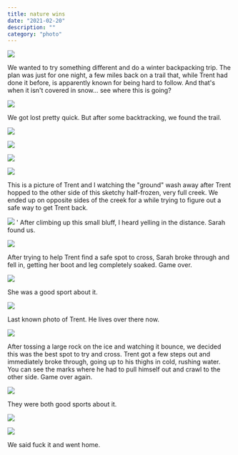 ```yaml
---
title: nature wins
date: "2021-02-20"
description: ""
category: "photo"
---
```


![ ](https://media.scottosmith.net/img/blog/2021/2021-02-20/hike-1.jpg)

We wanted to try something different and do a winter backpacking trip. The plan was just for one night, a few miles back on a trail that, while Trent had done it before, is apparently known for being hard to follow. And that's when it isn't covered in snow... see where this is going?

![ ](https://media.scottosmith.net/img/blog/2021/2021-02-20/hike-2.jpg)

We got lost pretty quick. But after some backtracking, we found the trail.

![ ](https://media.scottosmith.net/img/blog/2021/2021-02-20/hike-3.jpg)

![ ](https://media.scottosmith.net/img/blog/2021/2021-02-20/hike-4.jpg)

![ ](https://media.scottosmith.net/img/blog/2021/2021-02-20/hike-5.jpg)

![ ](https://media.scottosmith.net/img/blog/2021/2021-02-20/hike-6.jpg)

This is a picture of Trent and I watching the "ground" wash away after Trent hopped to the other side of this sketchy half-frozen, very full creek. We ended up on opposite sides of the creek for a while trying to figure out a safe way to get Trent back.

![ ](https://media.scottosmith.net/img/blog/2021/2021-02-20/hike-7.jpg)
'
After climbing up this small bluff, I heard yelling in the distance. Sarah found us.

![ ](https://media.scottosmith.net/img/blog/2021/2021-02-20/hike-8.jpg)

After trying to help Trent find a safe spot to cross, Sarah broke through and fell in, getting her boot and leg completely soaked. Game over.

![ ](https://media.scottosmith.net/img/blog/2021/2021-02-20/hike-11.jpg)

She was a good sport about it.

![ ](https://media.scottosmith.net/img/blog/2021/2021-02-20/hike-12.jpg)

Last known photo of Trent. He lives over there now.

![ ](https://media.scottosmith.net/img/blog/2021/2021-02-20/hike-13.jpg)

After tossing a large rock on the ice and watching it bounce, we decided this was the best spot to try and cross. Trent got a few steps out and immediately broke through, going up to his thighs in cold, rushing water. You can see the marks where he had to pull himself out and crawl to the other side. Game over again.

![ ](https://media.scottosmith.net/img/blog/2021/2021-02-20/hike-14.jpg)

They were both good sports about it.

![ ](https://media.scottosmith.net/img/blog/2021/2021-02-20/hike-16.jpg)

![ ](https://media.scottosmith.net/img/blog/2021/2021-02-20/hike-17.jpg)

We said fuck it and went home.
